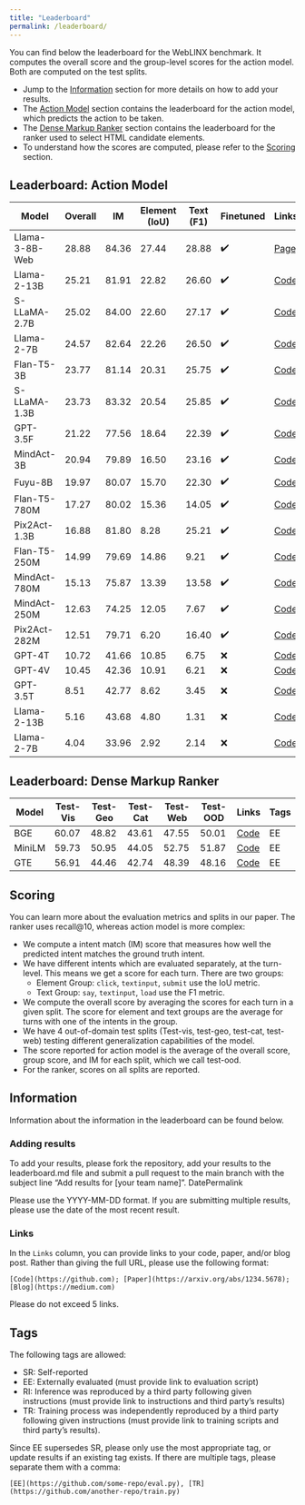 ```yaml
---
title: "Leaderboard"
permalink: /leaderboard/
---
```


You can find below the leaderboard for the WebLINX benchmark. It computes the overall score and the group-level scores for the action model. Both are computed on the test splits.

* Jump to the [Information](#information) section for more details on how to add your results.
* The [Action Model](#leaderboard-action-model) section contains the leaderboard for the action model, which predicts the action to be taken.
* The [Dense Markup Ranker](#leaderboard-dense-markup-ranker) section contains the leaderboard for the ranker used to select HTML candidate elements.
* To understand how the scores are computed, please refer to the [Scoring](#scoring) section.

## Leaderboard: Action Model

| Model         | Overall |   IM  |  Element (IoU)   | Text (F1)   | Finetuned | Links                             | Tags |
|---------------|---------|-------|------------------|-------------|-----------|-----------------------------------|------|
| Llama-3-8B-Web |  28.88  | 84.36 | 27.44            | 28.88       |    ✔️      | [Page](https://github.com/McGill-NLP/webllama) | EE   |
| Llama-2-13B   |  25.21  | 81.91 | 22.82            | 26.60       |    ✔️      | [Code](https://github.com/mcgill-nlp/weblinx) | EE   |
| S-LLaMA-2.7B  |  25.02  | 84.00 | 22.60            | 27.17       |    ✔️      | [Code](https://github.com/mcgill-nlp/weblinx) | EE   |
| Llama-2-7B    |  24.57  | 82.64 | 22.26            | 26.50       |    ✔️      | [Code](https://github.com/mcgill-nlp/weblinx) | EE   |
| Flan-T5-3B    |  23.77  | 81.14 | 20.31            | 25.75       |    ✔️      | [Code](https://github.com/mcgill-nlp/weblinx) | EE   |
| S-LLaMA-1.3B  |  23.73  | 83.32 | 20.54            | 25.85       |    ✔️      | [Code](https://github.com/mcgill-nlp/weblinx) | EE   |
| GPT-3.5F      |  21.22  | 77.56 | 18.64            | 22.39       |    ✔️      | [Code](https://github.com/mcgill-nlp/weblinx) | EE   |
| MindAct-3B    |  20.94  | 79.89 | 16.50            | 23.16       |    ✔️      | [Code](https://github.com/mcgill-nlp/weblinx) | EE   |
| Fuyu-8B       |  19.97  | 80.07 | 15.70            | 22.30       |    ✔️      | [Code](https://github.com/mcgill-nlp/weblinx) | EE   |
| Flan-T5-780M  |  17.27  | 80.02 | 15.36            | 14.05       |    ✔️      | [Code](https://github.com/mcgill-nlp/weblinx) | EE   |
| Pix2Act-1.3B  |  16.88  | 81.80 |  8.28            | 25.21       |    ✔️      | [Code](https://github.com/mcgill-nlp/weblinx) | EE   |
| Flan-T5-250M  |  14.99  | 79.69 | 14.86            | 9.21        |    ✔️      | [Code](https://github.com/mcgill-nlp/weblinx) | EE   |
| MindAct-780M  |  15.13  | 75.87 | 13.39            | 13.58       |    ✔️      | [Code](https://github.com/mcgill-nlp/weblinx) | EE   |
| MindAct-250M  |  12.63  | 74.25 | 12.05            | 7.67        |    ✔️      | [Code](https://github.com/mcgill-nlp/weblinx) | EE   |
| Pix2Act-282M  |  12.51  | 79.71 |  6.20            | 16.40       |    ✔️      | [Code](https://github.com/mcgill-nlp/weblinx) | EE   |
| GPT-4T        |  10.72  | 41.66 | 10.85            | 6.75        |    ❌     | [Code](https://github.com/mcgill-nlp/weblinx) | EE   |
| GPT-4V        |  10.45  | 42.36 | 10.91            | 6.21        |    ❌     | [Code](https://github.com/mcgill-nlp/weblinx) | EE   |
| GPT-3.5T      |   8.51  | 42.77 |  8.62            | 3.45        |    ❌     | [Code](https://github.com/mcgill-nlp/weblinx) | EE   |
| Llama-2-13B   |   5.16  | 43.68 |  4.80            | 1.31        |    ❌     | [Code](https://github.com/mcgill-nlp/weblinx) | EE   |
| Llama-2-7B    |   4.04  | 33.96 |  2.92            | 2.14        |    ❌     | [Code](https://github.com/mcgill-nlp/weblinx) | EE   |



## Leaderboard: Dense Markup Ranker

| Model   | Test-Vis   | Test-Geo   | Test-Cat   | Test-Web   | Test-OOD  | Links                                            | Tags |
|---------|------------|------------|------------|------------|-----------|--------------------------------------------------|------|
| BGE     | 60.07      | 48.82      | 43.61      | 47.55      | 50.01     | [Code](https://github.com/mcgill-nlp/weblinx)    | EE |
| MiniLM  | 59.73      | 50.95      | 44.05      | 52.75      | 51.87     | [Code](https://github.com/mcgill-nlp/weblinx)    | EE |
| GTE     | 56.91      | 44.46      | 42.74      | 48.39      | 48.16     | [Code](https://github.com/mcgill-nlp/weblinx)    | EE |

## Scoring

You can learn more about the evaluation metrics and splits in our paper. The ranker uses recall@10, whereas action model is more complex:

- We compute a intent match (IM) score that measures how well the predicted intent matches the ground truth intent.
- We have different intents which are evaluated separately, at the turn-level. This means we get a score for each turn. There are two groups:
  - Element Group: `click`, `textinput`, `submit` use the IoU metric.
  - Text Group: `say`, `textinput`, `load` use the F1 metric.
- We compute the overall score by averaging the scores for each turn in a given split. The score for element and text groups are the average for turns with one of the intents in the group.
- We have 4 out-of-domain test splits (Test-vis, test-geo, test-cat, test-web) testing different generalization capabilities of the model. 
- The score reported for action model is the average of the overall score, group score, and IM for each split, which we call test-ood.
- For the ranker, scores on all splits are reported.

## Information

Information about the information in the leaderboard can be found below.

### Adding results

To add your results, please fork the repository, add your results to the leaderboard.md file and submit a pull request to the main branch with the subject line “Add results for [your team name]”.
DatePermalink

Please use the YYYY-MM-DD format. If you are submitting multiple results, please use the date of the most recent result.


### Links

In the `Links` column, you can provide links to your code, paper, and/or blog post. Rather than giving the full URL, please use the following format:

```
[Code](https://github.com); [Paper](https://arxiv.org/abs/1234.5678); [Blog](https://medium.com)
```

Please do not exceed 5 links.

## Tags

The following tags are allowed:

- SR: Self-reported
- EE: Externally evaluated (must provide link to evaluation script)
- RI: Inference was reproduced by a third party following given instructions (must provide link to instructions and third party’s results)
- TR: Training process was independently reproduced by a third party following given instructions (must provide link to training scripts and third party’s results).

Since EE supersedes SR, please only use the most appropriate tag, or update results if an existing tag exists. If there are multiple tags, please separate them with a comma:

```
[EE](https://github.com/some-repo/eval.py), [TR](https://github.com/another-repo/train.py)
```
